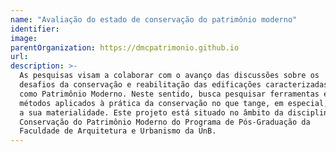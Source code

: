 ```yaml
---
name: "Avaliação do estado de conservação do patrimônio moderno"
identifier: 
image:
parentOrganization: https://dmcpatrimonio.github.io
url: 
description: >-
  As pesquisas visam a colaborar com o avanço das discussões sobre os
  desafios da conservação e reabilitação das edificações caracterizadas
  como Patrimônio Moderno. Neste sentido, busca pesquisar ferramentas e
  métodos aplicados à prática da conservação no que tange, em especial,
  a sua materialidade. Este projeto está situado no âmbito da disciplina
  Conservação do Patrimônio Moderno do Programa de Pós-Graduação da
  Faculdade de Arquitetura e Urbanismo da UnB.
---
```

